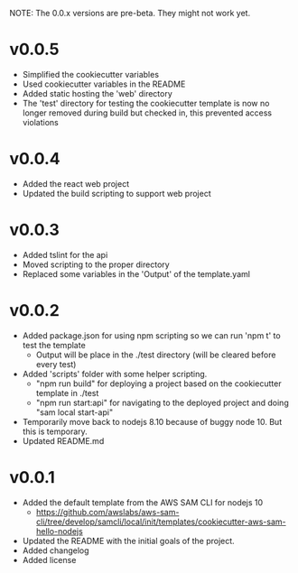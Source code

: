NOTE: The 0.0.x versions are pre-beta. They might not work yet.

# v0.0.5
* Simplified the cookiecutter variables
* Used cookiecutter variables in the README
* Added static hosting the 'web' directory
* The 'test' directory for testing the cookiecutter template is now no longer removed during build but checked in, this prevented access violations

# v0.0.4
* Added the react web project
* Updated the build scripting to support web project

# v0.0.3
* Added tslint for the api
* Moved scripting to the proper directory
* Replaced some variables in the 'Output' of the template.yaml

# v0.0.2
* Added package.json for using npm scripting so we can run 'npm t' to test the template
    - Output will be place in the ./test directory (will be cleared before every test)
* Added 'scripts' folder with some helper scripting.
    - "npm run build" for deploying a project based on the cookiecutter template in ./test
    - "npm run start:api" for navigating to the deployed project and doing "sam local start-api"
* Temporarily move back to nodejs 8.10 because of buggy node 10. But this is temporary.
* Updated README.md
 
# v0.0.1
* Added the default template from the AWS SAM CLI for nodejs 10
    - https://github.com/awslabs/aws-sam-cli/tree/develop/samcli/local/init/templates/cookiecutter-aws-sam-hello-nodejs
* Updated the README with the initial goals of the project.
* Added changelog
* Added license